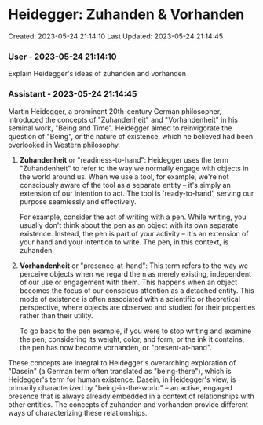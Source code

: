 # Heidegger: Zuhanden & Vorhanden

Created: 2023-05-24 21:14:10
Last Updated: 2023-05-24 21:14:45

### User - 2023-05-24 21:14:10

Explain Heidegger's ideas of zuhanden and vorhanden

### Assistant - 2023-05-24 21:14:45

Martin Heidegger, a prominent 20th-century German philosopher, introduced the concepts of "Zuhandenheit" and "Vorhandenheit" in his seminal work, "Being and Time". Heidegger aimed to reinvigorate the question of "Being", or the nature of existence, which he believed had been overlooked in Western philosophy.

1. **Zuhandenheit** or "readiness-to-hand": Heidegger uses the term "Zuhandenheit" to refer to the way we normally engage with objects in the world around us. When we use a tool, for example, we're not consciously aware of the tool as a separate entity – it's simply an extension of our intention to act. The tool is 'ready-to-hand', serving our purpose seamlessly and effectively.

   For example, consider the act of writing with a pen. While writing, you usually don't think about the pen as an object with its own separate existence. Instead, the pen is part of your activity – it's an extension of your hand and your intention to write. The pen, in this context, is zuhanden. 

2. **Vorhandenheit** or "presence-at-hand": This term refers to the way we perceive objects when we regard them as merely existing, independent of our use or engagement with them. This happens when an object becomes the focus of our conscious attention as a detached entity. This mode of existence is often associated with a scientific or theoretical perspective, where objects are observed and studied for their properties rather than their utility.

   To go back to the pen example, if you were to stop writing and examine the pen, considering its weight, color, and form, or the ink it contains, the pen has now become vorhanden, or "present-at-hand". 

These concepts are integral to Heidegger's overarching exploration of "Dasein" (a German term often translated as "being-there"), which is Heidegger's term for human existence. Dasein, in Heidegger's view, is primarily characterized by "being-in-the-world" – an active, engaged presence that is always already embedded in a context of relationships with other entities. The concepts of zuhanden and vorhanden provide different ways of characterizing these relationships.

